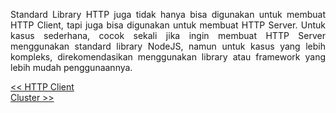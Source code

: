 <p align="justify">
Standard Library HTTP juga tidak hanya bisa digunakan untuk membuat HTTP Client, tapi juga bisa
digunakan untuk membuat HTTP Server. Untuk kasus sederhana, cocok sekali jika ingin membuat HTTP Server menggunakan standard library NodeJS, namun untuk kasus yang lebih kompleks, direkomendasikan menggunakan library atau framework yang lebih mudah penggunaannya.
</p>

[<< HTTP Client]()
<br>
[Cluster >>]()
